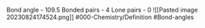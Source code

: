 Bond angle - 109.5
Bonded pairs - 4
Lone pairs - 0
![[Pasted image 20230824174524.png]]
#000-Chemistry/Definition #Bond-angles